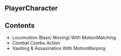 PlayerCharacter
-

Contents
-
- Locomotion (Basic Moving) With MotionMatching
- Combat Combo Action
- Vaulting & Assasination With MotionWarping
